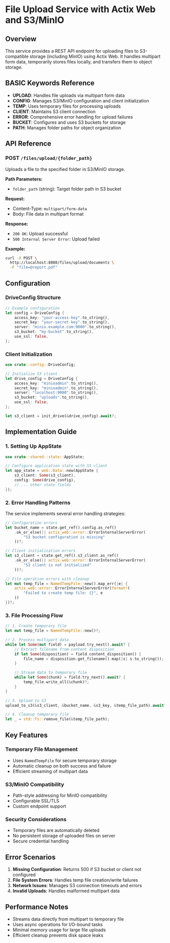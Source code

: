 # File Upload Service with Actix Web and S3/MinIO

## Overview

This service provides a REST API endpoint for uploading files to S3-compatible storage (including MinIO) using Actix Web. It handles multipart form data, temporarily stores files locally, and transfers them to object storage.

## BASIC Keywords Reference

- **UPLOAD**: Handles file uploads via multipart form data
- **CONFIG**: Manages S3/MinIO configuration and client initialization
- **TEMP**: Uses temporary files for processing uploads
- **CLIENT**: Maintains S3 client connection
- **ERROR**: Comprehensive error handling for upload failures
- **BUCKET**: Configures and uses S3 buckets for storage
- **PATH**: Manages folder paths for object organization

## API Reference

### POST `/files/upload/{folder_path}`

Uploads a file to the specified folder in S3/MinIO storage.

**Path Parameters:**
- `folder_path` (string): Target folder path in S3 bucket

**Request:**
- Content-Type: `multipart/form-data`
- Body: File data in multipart format

**Response:**
- `200 OK`: Upload successful
- `500 Internal Server Error`: Upload failed

**Example:**
```bash
curl -X POST \
  http://localhost:8080/files/upload/documents \
  -F "file=@report.pdf"
```

## Configuration

### DriveConfig Structure

```rust
// Example configuration
let config = DriveConfig {
    access_key: "your-access-key".to_string(),
    secret_key: "your-secret-key".to_string(),
    server: "minio.example.com:9000".to_string(),
    s3_bucket: "my-bucket".to_string(),
    use_ssl: false,
};
```

### Client Initialization

```rust
use crate::config::DriveConfig;

// Initialize S3 client
let drive_config = DriveConfig {
    access_key: "minioadmin".to_string(),
    secret_key: "minioadmin".to_string(),
    server: "localhost:9000".to_string(),
    s3_bucket: "uploads".to_string(),
    use_ssl: false,
};

let s3_client = init_drive(&drive_config).await?;
```

## Implementation Guide

### 1. Setting Up AppState

```rust
use crate::shared::state::AppState;

// Configure application state with S3 client
let app_state = web::Data::new(AppState {
    s3_client: Some(s3_client),
    config: Some(drive_config),
    // ... other state fields
});
```

### 2. Error Handling Patterns

The service implements several error handling strategies:

```rust
// Configuration errors
let bucket_name = state.get_ref().config.as_ref()
    .ok_or_else(|| actix_web::error::ErrorInternalServerError(
        "S3 bucket configuration is missing"
    ))?;

// Client initialization errors
let s3_client = state.get_ref().s3_client.as_ref()
    .ok_or_else(|| actix_web::error::ErrorInternalServerError(
        "S3 client is not initialized"
    ))?;

// File operation errors with cleanup
let mut temp_file = NamedTempFile::new().map_err(|e| {
    actix_web::error::ErrorInternalServerError(format!(
        "Failed to create temp file: {}", e
    ))
})?;
```

### 3. File Processing Flow

```rust
// 1. Create temporary file
let mut temp_file = NamedTempFile::new()?;

// 2. Process multipart data
while let Some(mut field) = payload.try_next().await? {
    // Extract filename from content disposition
    if let Some(disposition) = field.content_disposition() {
        file_name = disposition.get_filename().map(|s| s.to_string());
    }

    // Stream data to temporary file
    while let Some(chunk) = field.try_next().await? {
        temp_file.write_all(&chunk)?;
    }
}

// 3. Upload to S3
upload_to_s3(&s3_client, &bucket_name, &s3_key, &temp_file_path).await?;

// 4. Cleanup temporary file
let _ = std::fs::remove_file(&temp_file_path);
```

## Key Features

### Temporary File Management
- Uses `NamedTempFile` for secure temporary storage
- Automatic cleanup on both success and failure
- Efficient streaming of multipart data

### S3/MinIO Compatibility
- Path-style addressing for MinIO compatibility
- Configurable SSL/TLS
- Custom endpoint support

### Security Considerations
- Temporary files are automatically deleted
- No persistent storage of uploaded files on server
- Secure credential handling

## Error Scenarios

1. **Missing Configuration**: Returns 500 if S3 bucket or client not configured
2. **File System Errors**: Handles temp file creation/write failures
3. **Network Issues**: Manages S3 connection timeouts and errors
4. **Invalid Uploads**: Handles malformed multipart data

## Performance Notes

- Streams data directly from multipart to temporary file
- Uses async operations for I/O-bound tasks
- Minimal memory usage for large file uploads
- Efficient cleanup prevents disk space leaks
